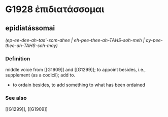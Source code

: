 # G1928 ἐπιδιατάσσομαι

## epidiatássomai

_(ep-ee-dee-ah-tas'-som-ahee | eh-pee-thee-ah-TAHS-soh-meh | ay-pee-thee-ah-TAHS-soh-may)_

### Definition

middle voice from [[G1909]] and [[G1299]]; to appoint besides, i.e., supplement (as a codicil); add to.

- to ordain besides, to add something to what has been ordained

### See also

[[G1299]], [[G1909]]

